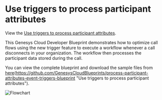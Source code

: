 # Use triggers to process participant attributes

View the [Use triggers to process participant attributes](https://github.com/GenesysCloudBlueprints/process-participant-attributes-event-triggers-blueprint "Use triggers to process participant attributes"). 

This Genesys Cloud Developer Blueprint demonstrates how to optimize call flows using the new trigger feature to execute a workflow whenever a call disconnects in your organization. The workflow then processes the participant data stored during the call.

You can view the complete blueprint and download the sample files from [here](https://github.com/GenesysCloudBlueprints/process-participant-attributes-event-triggers-blueprint/blob/main/blueprint/index.md)(https://github.com/GenesysCloudBlueprints/process-participant-attributes-event-triggers-blueprint "Use triggers to process participant attributes").

![Flowchart](blueprint/images/flowchart.png "Flowchart")
